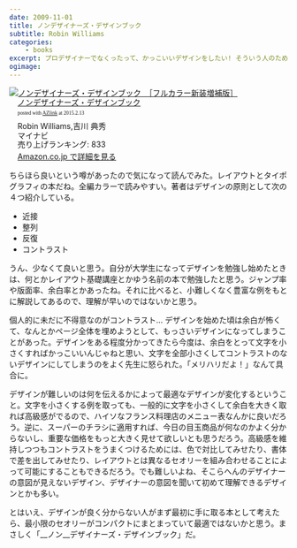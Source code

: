 ```yaml
---
date: 2009-11-01
title: ノンデザイナーズ・デザインブック
subtitle: Robin Williams
categories: 
    - books
excerpt: プロデザイナーでなくったって、かっこいいデザインをしたい! そういう人のための、レイアウトデザインの基本書。
ogimage:
---
```


<div class="azlink-box"><div class="azlink-image" style="float:left"><a href="http://www.amazon.co.jp/exec/obidos/ASIN/B00JX4E5CI/warikiru-22/ref=nosim/" name="azlinklink" target="_blank"><img src="https://images-na.ssl-images-amazon.com/images/I/417t55yBmUL._SL160_.jpg" alt="ノンデザイナーズ・デザインブック　［フルカラー新装増補版］" style="border:none" /></a></div><div class="azlink-info" style="float:left;margin-left:15px;line-height:120%"><div class="azlink-name" style="margin-bottom:10px;line-height:120%"><a href="http://www.amazon.co.jp/exec/obidos/ASIN/B00JX4E5CI/warikiru-22/ref=nosim/" name="azlinklink" target="_blank">ノンデザイナーズ・デザインブック</a><div class="azlink-powered-date" style="font-size:7pt;margin-top:5px;font-family:verdana;line-height:120%">posted with <a href="http://sakuratan.biz/azlink/dp/%E3%83%8E%E3%83%B3%E3%83%87%E3%82%B6%E3%82%A4%E3%83%8A%E3%83%BC%E3%82%BA%E3%83%BB%E3%83%87%E3%82%B6%E3%82%A4%E3%83%B3%E3%83%96%E3%83%83%E3%82%AF%E3%80%80%EF%BC%BB%E3%83%95%E3%83%AB%E3%82%AB%E3%83%A9%E3%83%BC%E6%96%B0%E8%A3%85%E5%A2%97%E8%A3%9C%E7%89%88%EF%BC%BD/B00JX4E5CI/warikiru-22" target="_blank">AZlink</a>  at 2015.2.13</div></div><div class="azlink-detail">Robin Williams,吉川 典秀<br />マイナビ<br />売り上げランキング: 833<br /></div><div class="azlink-link" style="margin-top:5px"><a href="http://www.amazon.co.jp/exec/obidos/ASIN/B00JX4E5CI/warikiru-22/ref=nosim/" target="_blank">Amazon.co.jp で詳細を見る</a></div></div><div class="azlink-footer" style="clear:left"></div></div>

ちらほら良いという噂があったので気になって読んでみた。レイアウトとタイポグラフィの本だね。全編カラーで読みやすい。著者はデザインの原則として次の４つ紹介している。

+ 近接
+ 整列
+ 反復
+ コントラスト

うん、少なくて良いと思う。自分が大学生になってデザインを勉強し始めたときは、何とかレイアウト基礎講座とかゆう名前の本で勉強したと思う。ジャンプ率や版面率、余白率とかあったね。それに比べると、小難しくなく豊富な例をもとに解説してあるので、理解が早いのではないかと思う。

個人的に未だに不得意なのがコントラスト… デザインを始めた頃は余白が怖くて、なんとかページ全体を埋めようとして、もっさいデザインになってしまうことがあった。デザインをある程度分かってきたら今度は、余白をとって文字を小さくすればかっこいいんじゃねと思い、文字を全部小さくしてコントラストのないデザインにしてしまうのをよく先生に怒られた。「メリハリだよ！」なんて具合に。

デザインが難しいのは何を伝えるかによって最適なデザインが変化するということ。文字を小さくする例を取っても、一般的に文字を小さくして余白を大きく取れば高級感がでるので、ハイソなフランス料理店のメニュー表なんかに良いだろう。逆に、スーパーのチラシに適用すれば、今日の目玉商品が何なのかよく分からないし、重要な価格をもっと大きく見せて欲しいとも思うだろう。高級感を維持しつつもコントラストをうまくつけるためには、色で対比してみせたり、書体で差を出してみせたり、レイアウトとは異なるセオリーを組み合わせることによって可能にすることもできるだろう。でも難しいよね、そこらへんのデザイナーの意図が見えないデザイン、デザイナーの意図を聞いて初めて理解できるデザインとかも多い。

とはいえ、デザインが良く分からない人がまず最初に手に取る本として考えたら、最小限のセオリーがコンパクトにまとまっていて最適ではないかと思う。まさしく「__ノン__デザイナーズ・デザインブック」だ。